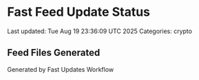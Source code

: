 # Fast Feed Update Status
Last updated: Tue Aug 19 23:36:09 UTC 2025
Categories: crypto

## Feed Files Generated

Generated by Fast Updates Workflow
